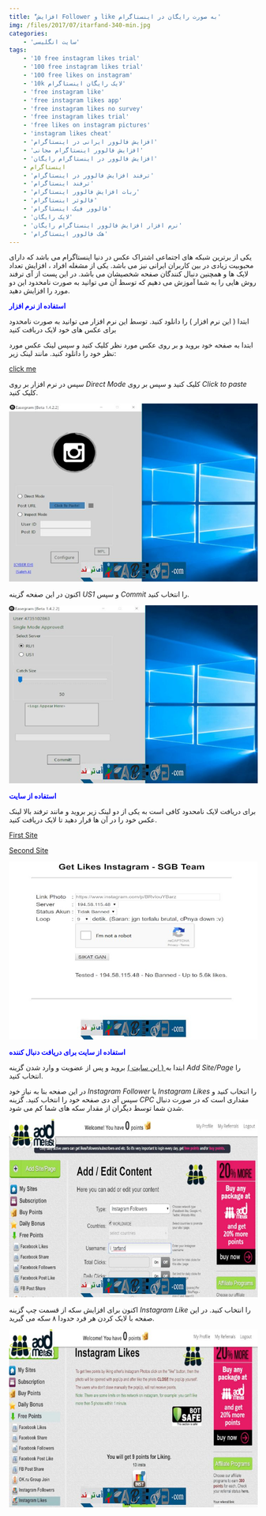 ```yaml
---
title: 'ّافزایش Follower و like به صورت رایگان در اینستاگرام'
img: /files/2017/07/itarfand-340-min.jpg
categories:
    - 'سایت انگلیسی'
tags:
    - '10 free instagram likes trial'
    - '100 free instagram likes trial'
    - '100 free likes on instagram'
    - '10k لایک رایگان اینستاگرام'
    - 'free instagram like'
    - 'free instagram likes app'
    - 'free instagram likes no survey'
    - 'free instagram likes trial'
    - 'free likes on instagram pictures'
    - 'instagram likes cheat'
    - 'افزایش فالوور ایرانی در اینستاگرام'
    - 'افزایش فالوور اینستاگرام مجانی'
    - 'افزایش فالوور در اینستاگرام رایگان'
    - اینستاگرام
    - 'ترفند افزایش فالوور در اینستاگرام'
    - 'ترفند اینستاگرام'
    - 'ربات افزایش فالوور اینستاگرام'
    - 'فالوئر اینستاگرام'
    - 'فالوور فیک اینستاگرام'
    - 'لایک رایگان'
    - 'نرم افزار افزایش فالوور اینستاگرام رایگان'
    - 'هک فالوور اینستاگرام'
---
```


یکی از برترین شبکه های اجتماعی اشتراک عکس در دنیا اینستاگرام می باشد که دارای محبوبیت زیادی در بین کاربران ایرانی نیز می باشد. یکی از مشغله افراد ، افزایش تعداد لایک ها و همچنین دنبال کنندگان صفحه شخصیشان می باشد. در این پست از آی ترفند روش هایی را به شما آموزش می دهیم که توسط آن می توانید به صورت نامحدود این دو مورد را افزایش دهید.

<span style="color: #0000ff;">**استفاده از نرم افزار**</span>

ابتدا ( این نرم افزار ) را دانلود کنید. توسط این نرم افزار می توانید به صورت نامحدود برای عکس های خود لایک دربافت کنید

ابتدا به صفحه خود بروید و بر روی عکس مورد نظر کلیک کنید و سپس لینک عکس مورد نظر خود را دانلود کنید. مانند لینک زیر:

<span style="color: #008000;">[click me](https://www.instagram.com/p/BVpy7mVlrbu/)</span>

سپس در نرم افزار بر روی *Direct Mode* کلیک کنید و سپس بر روی *Click to paste* کلیک کنید.

![mhkarami97](/files/2017/07/itarfand-335-min.jpg)  

اکنون در این صفحه گزینه *US1* و سپس *Commit* را انتخاب کنید.

![mhkarami97](/files/2017/07/itarfand-337-min.jpg)  

<span style="color: #0000ff;">**استفاده از سایت**</span>

برای دریافت لایک نامحدود کافی است به یکی از دو لینک زیر بروید و مانند ترفند بالا لینک عکس خود را در آن ها قرار دهید تا لایک دریافت کنید.

<span style="color: #008000;">[First Site](http://kataksakti.pe.hu/instagram/index.php)</span>

<span style="color: #008000;">[Second Site](http://froze.pw/)</span>

![mhkarami97](/files/2017/07/itarfand-336.jpg)  

<span style="color: #0000ff;">**استفاده از سایت برای دریافت دنبال کننده**</span>

ابتدا به[ ( این سایت )](http://addmefast.com/) بروید و پس از عضویت و وارد شدن گزینه *Add Site/Page* را انتخاب کنید.

در این صفحه بنا به نیاز خود *Instagram Follower* یا *Instagram Likes* را انتخاب کنید و سپس آی دی صفحه خود را انتخاب کنید. گزینه *CPC* مقداری است که در صورت دنبال شدن شما توسط دیگران از مقدار سکه های شما کم می شود.

![mhkarami97](/files/2017/07/itarfand-338-min-1.jpg)  

اکنون برای افزایش سکه از قسمت چپ گزینه *Instagram Like* را انتخاب کنید. در این صفحه با لایک کردن هر فرد حدودا ۸ سکه می گیرید.

![mhkarami97](/files/2017/07/itarfand-339-min.jpg)  